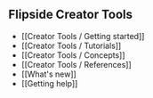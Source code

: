 ## Flipside Creator Tools

* [[Creator Tools / Getting started]]
* [[Creator Tools / Tutorials]]
* [[Creator Tools / Concepts]]
* [[Creator Tools / References]]
* [[What's new]]
* [[Getting help]]
